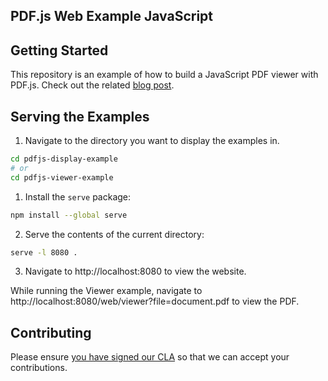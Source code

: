 ## PDF.js Web Example JavaScript

## Getting Started

This repository is an example of how to build a JavaScript PDF viewer with PDF.js. Check out the related [blog post](https://pspdfkit.com/blog/2021/how-to-build-a-javascript-pdf-viewer-with-pdfjs/).

## Serving the Examples

1. Navigate to the directory you want to display the examples in. 

```bash
cd pdfjs-display-example
# or
cd pdfjs-viewer-example
```

1. Install the `serve` package:

```bash
npm install --global serve
```

2. Serve the contents of the current directory:

```bash
serve -l 8080 .
```

3. Navigate to http://localhost:8080 to view the website.

While running the Viewer example, navigate to http://localhost:8080/web/viewer?file=document.pdf to view the PDF.

## Contributing

Please ensure [you have signed our CLA](https://pspdfkit.com/guides/web/current/miscellaneous/contributing/) so that we can accept your contributions.
